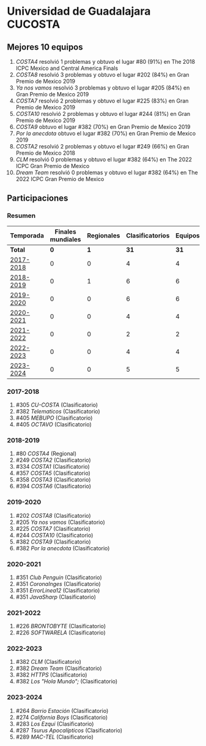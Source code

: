 ---
---

# Universidad de Guadalajara CUCOSTA

## Mejores 10 equipos

1. _COSTA4_ resolvió 1 problemas y obtuvo el lugar #80 (91%) en The 2018 ICPC Mexico and Central America Finals
1. _COSTA8_ resolvió 3 problemas y obtuvo el lugar #202 (84%) en Gran Premio de Mexico 2019
1. _Ya nos vamos_ resolvió 3 problemas y obtuvo el lugar #205 (84%) en Gran Premio de Mexico 2019
1. _COSTA7_ resolvió 2 problemas y obtuvo el lugar #225 (83%) en Gran Premio de Mexico 2019
1. _COSTA10_ resolvió 2 problemas y obtuvo el lugar #244 (81%) en Gran Premio de Mexico 2019
1. _COSTA9_ obtuvo el lugar #382 (70%) en Gran Premio de Mexico 2019
1. _Por la anecdota_ obtuvo el lugar #382 (70%) en Gran Premio de Mexico 2019
1. _COSTA2_ resolvió 2 problemas y obtuvo el lugar #249 (66%) en Gran Premio de Mexico 2018
1. _CLM_ resolvió 0 problemas y obtuvo el lugar #382 (64%) en The 2022 ICPC Gran Premio de Mexico
1. _Dream Team_ resolvió 0 problemas y obtuvo el lugar #382 (64%) en The 2022 ICPC Gran Premio de Mexico

## Participaciones

### Resumen

| Temporada | Finales mundiales | Regionales | Clasificatorios | Equipos |
| --- | --- | --- | --- | --- |
| **Total** | **0** | **1** | **31** | **31** |
| [2017-2018](#2017-2018) | 0 | 0 | 4 | 4 |
| [2018-2019](#2018-2019) | 0 | 1 | 6 | 6 |
| [2019-2020](#2019-2020) | 0 | 0 | 6 | 6 |
| [2020-2021](#2020-2021) | 0 | 0 | 4 | 4 |
| [2021-2022](#2021-2022) | 0 | 0 | 2 | 2 |
| [2022-2023](#2022-2023) | 0 | 0 | 4 | 4 |
| [2023-2024](#2023-2024) | 0 | 0 | 5 | 5 |

### 2017-2018

1. #305 _CU-COSTA_ (Clasificatorio)
1. #382 _Telematicos_ (Clasificatorio)
1. #405 _MEBUPO_ (Clasificatorio)
1. #405 _OCTAVO_ (Clasificatorio)

### 2018-2019

1. #80 _COSTA4_ (Regional)
1. #249 _COSTA2_ (Clasificatorio)
1. #334 _COSTA1_ (Clasificatorio)
1. #357 _COSTA5_ (Clasificatorio)
1. #358 _COSTA3_ (Clasificatorio)
1. #394 _COSTA6_ (Clasificatorio)

### 2019-2020

1. #202 _COSTA8_ (Clasificatorio)
1. #205 _Ya nos vamos_ (Clasificatorio)
1. #225 _COSTA7_ (Clasificatorio)
1. #244 _COSTA10_ (Clasificatorio)
1. #382 _COSTA9_ (Clasificatorio)
1. #382 _Por la anecdota_ (Clasificatorio)

### 2020-2021

1. #351 _Club Penguin_ (Clasificatorio)
1. #351 _CoronaInges_ (Clasificatorio)
1. #351 _ErrorLinea12_ (Clasificatorio)
1. #351 _JavaSharp_ (Clasificatorio)

### 2021-2022

1. #226 _BRONTOBYTE_ (Clasificatorio)
1. #226 _SOFTWARELA_ (Clasificatorio)

### 2022-2023

1. #382 _CLM_ (Clasificatorio)
1. #382 _Dream Team_ (Clasificatorio)
1. #382 _HTTPS_ (Clasificatorio)
1. #382 _Los "Hola Mundo";_ (Clasificatorio)

### 2023-2024

1. #264 _Barrio Estación_ (Clasificatorio)
1. #274 _California Boys_ (Clasificatorio)
1. #283 _Los Ezqui_ (Clasificatorio)
1. #287 _Tsurus Apocalípticos_ (Clasificatorio)
1. #289 _MAC-TEL_ (Clasificatorio)



